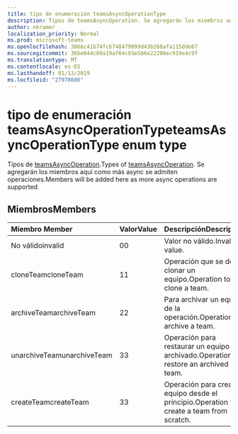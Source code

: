 ```yaml
---
title: tipo de enumeración teamsAsyncOperationType
description: Tipos de teamsAsyncOperation. Se agregarán los miembros aquí como más async se admiten operaciones.
author: nkramer
localization_priority: Normal
ms.prod: microsoft-teams
ms.openlocfilehash: 3866c41b74fc6748479099d43b268afa115dde67
ms.sourcegitcommit: 36be044c89a19af84c93e586e22200ec919e4c9f
ms.translationtype: MT
ms.contentlocale: es-ES
ms.lasthandoff: 01/12/2019
ms.locfileid: "27978686"
---
```

# <a name="teamsasyncoperationtype-enum-type"></a><span data-ttu-id="8f74d-104">tipo de enumeración teamsAsyncOperationType</span><span class="sxs-lookup"><span data-stu-id="8f74d-104">teamsAsyncOperationType enum type</span></span>



<span data-ttu-id="8f74d-105">Tipos de [teamsAsyncOperation](teamsasyncoperation.md).</span><span class="sxs-lookup"><span data-stu-id="8f74d-105">Types of [teamsAsyncOperation](teamsasyncoperation.md).</span></span> <span data-ttu-id="8f74d-106">Se agregarán los miembros aquí como más async se admiten operaciones.</span><span class="sxs-lookup"><span data-stu-id="8f74d-106">Members will be added here as more async operations are supported.</span></span>

## <a name="members"></a><span data-ttu-id="8f74d-107">Miembros</span><span class="sxs-lookup"><span data-stu-id="8f74d-107">Members</span></span>

| <span data-ttu-id="8f74d-108">Miembro	</span><span class="sxs-lookup"><span data-stu-id="8f74d-108">Member</span></span> | <span data-ttu-id="8f74d-109">Valor</span><span class="sxs-lookup"><span data-stu-id="8f74d-109">Value</span></span>| <span data-ttu-id="8f74d-110">Descripción</span><span class="sxs-lookup"><span data-stu-id="8f74d-110">Description</span></span> |
|:---------------|:--------|:----------|
|<span data-ttu-id="8f74d-111">No válido</span><span class="sxs-lookup"><span data-stu-id="8f74d-111">invalid</span></span>|<span data-ttu-id="8f74d-112">0</span><span class="sxs-lookup"><span data-stu-id="8f74d-112">0</span></span>|<span data-ttu-id="8f74d-113">Valor no válido.</span><span class="sxs-lookup"><span data-stu-id="8f74d-113">Invalid value.</span></span>|
|<span data-ttu-id="8f74d-114">cloneTeam</span><span class="sxs-lookup"><span data-stu-id="8f74d-114">cloneTeam</span></span>|<span data-ttu-id="8f74d-115">1</span><span class="sxs-lookup"><span data-stu-id="8f74d-115">1</span></span>|<span data-ttu-id="8f74d-116">Operación que se debe clonar un equipo.</span><span class="sxs-lookup"><span data-stu-id="8f74d-116">Operation to clone a team.</span></span>|
|<span data-ttu-id="8f74d-117">archiveTeam</span><span class="sxs-lookup"><span data-stu-id="8f74d-117">archiveTeam</span></span>|<span data-ttu-id="8f74d-118">2</span><span class="sxs-lookup"><span data-stu-id="8f74d-118">2</span></span>|<span data-ttu-id="8f74d-119">Para archivar un equipo de la operación.</span><span class="sxs-lookup"><span data-stu-id="8f74d-119">Operation to archive a team.</span></span>|
|<span data-ttu-id="8f74d-120">unarchiveTeam</span><span class="sxs-lookup"><span data-stu-id="8f74d-120">unarchiveTeam</span></span>|<span data-ttu-id="8f74d-121">3</span><span class="sxs-lookup"><span data-stu-id="8f74d-121">3</span></span>|<span data-ttu-id="8f74d-122">Operación para restaurar un equipo archivado.</span><span class="sxs-lookup"><span data-stu-id="8f74d-122">Operation to restore an archived team.</span></span>|
|<span data-ttu-id="8f74d-123">createTeam</span><span class="sxs-lookup"><span data-stu-id="8f74d-123">createTeam</span></span>|<span data-ttu-id="8f74d-124">3</span><span class="sxs-lookup"><span data-stu-id="8f74d-124">3</span></span>|<span data-ttu-id="8f74d-125">Operación para crear un equipo desde el principio.</span><span class="sxs-lookup"><span data-stu-id="8f74d-125">Operation to create a team from scratch.</span></span>|

